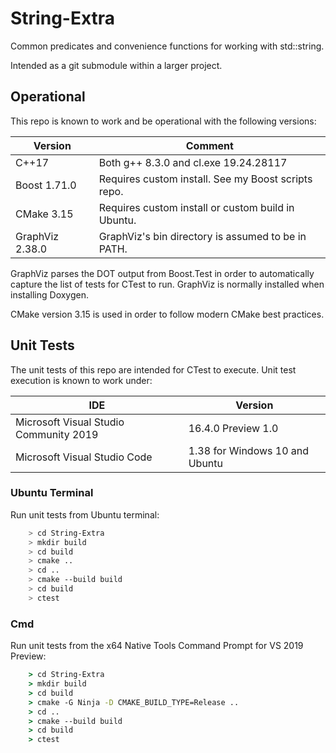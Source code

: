 # String-Extra
Common predicates and convenience functions for working with std::string.

Intended as a git submodule within a larger project.

## Operational

This repo is known to work and be operational with the following versions:

| Version         | Comment                                              |
| --------------- | ---------------------------------------------------- |
| C++17           | Both g++ 8.3.0 and cl.exe 19.24.28117                |
| Boost 1.71.0    | Requires custom install.  See my Boost scripts repo. |
| CMake 3.15      | Requires custom install or custom build in Ubuntu.   |
| GraphViz 2.38.0 | GraphViz's bin directory is assumed to be in PATH.   |

GraphViz parses the DOT output from Boost.Test in order to automatically capture
the list of tests for CTest to run.  GraphViz is normally installed when
installing Doxygen.

CMake version 3.15 is used in order to follow modern CMake best practices.

## Unit Tests

The unit tests of this repo are intended for CTest to execute.  Unit test
execution is known to work under:

| IDE                                    | Version                        |
| -------------------------------------- | ------------------------------ |
| Microsoft Visual Studio Community 2019 | 16.4.0 Preview 1.0             |
| Microsoft Visual Studio Code           | 1.38 for Windows 10 and Ubuntu |

### Ubuntu Terminal

Run unit tests from Ubuntu terminal:

```Bash
    > cd String-Extra
    > mkdir build
    > cd build
    > cmake ..
    > cd ..
    > cmake --build build
    > cd build
    > ctest
```

### Cmd

Run unit tests from the x64 Native Tools Command Prompt for VS 2019 Preview:

```cmd
    > cd String-Extra
    > mkdir build
    > cd build
    > cmake -G Ninja -D CMAKE_BUILD_TYPE=Release .. 
    > cd ..
    > cmake --build build
    > cd build
    > ctest
```
